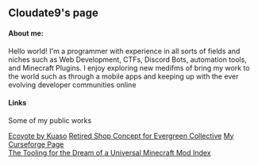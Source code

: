## Cloudate9's page

#### About me:

Hello world! I'm a programmer with experience in all sorts of fields and niches such as Web Development, CTFs, Discord Bots, automation tools, and Minecraft Plugins. I enjoy exploring new medifms of bring my work to the world such as through a mobile apps and keeping up with the ever evolving developer communities online 


#### Links
Some of my public works

[Ecoyote by Kuaso](https://github.com/kuaso/Ecoyote)
[Retired Shop Concept for Evergreen Collective](https://willowy-pothos-ee87e0.netlify.app/)
[My Curseforge Page](https://www.curseforge.com/members/cloudate9/projects)  
[The Tooling for the Dream of a Universal Minecraft Mod Index](https://github.com/reviversmc/the-mod-index-creator/tree/next/1.0.0)
